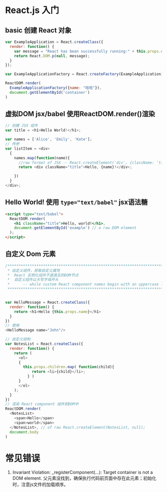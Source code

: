 # React.js 入门
## basic 创建 React 对象
```javascript
var ExampleApplication = React.createClass({
  render: function() {
    var message = "React has bean successfully running:" + this.props.name;
    return React.DOM.p(null, message);
  }
});

var ExampleApplicationFactory = React.createFactory(ExampleApplication);

ReactDOM.render(
  ExampleApplicationFactory({name: "哈哈"}),
  document.getElementById('container')
)
```
## 虚拟DOM jsx/babel 使用ReactDOM.render()渲染
```javascript
// 创建 JSX 组件
var title = <h1>Hello World!</h1>;

var names = ['Alice', 'Emily', 'Kate'];
// 传参
var listItem = <div>
  {
    names.map(function(name){
      //raw format of JSX -- React.createElement('div', {className: 'title'}, 'Hello world!');
      return <div className="title">Hello, {name}!</div>;

    })
  }
</div>;
```
## Hello World! 使用 `type="text/babel"` jsx语法糖
```html
<script type="text/babel">
  ReactDOM.render(
    <h1 className="title">Hello, world!</h1>,
    document.getElementById('example') // a raw DOM element
  );
</script>
```
## 自定义 Dom 元素
```javascript
/************************************************************************************
 * 自定义组件，获取自定义属性
 *  React 实例化组件不是真实的DOM节点
 *  自定义组件以大写字母开头
 *  	-- while custom React component names begin with an uppercase letter.
 ************************************************************************************/


var HelloMessage = React.createClass({
  render: function() {
    return <h1>Hello {this.props.name}</h1>
  }
})
// 使用
<HelloMessage name="John"/>

// 自定义结构
var NotesList = React.createClass({
  render: function() {
    return (
      <ol>
      {
        this.props.children.map( function(child){
            return <li>{child}</li>;
          } )
      }
      </ol>
    );
  }
})
// 渲染 React component 组件到DOM中
ReactDOM.render(
  <NotesList>
    <span>Hello</span>
    <span>world</span>
  </NotesList>, // of raw React.createElement(NotesList, null);
  document.body
)
```
# 常见错误
1. Invariant Violation: \_registerComponent(...): Target container is not a DOM element. 父元素没找到，确保执行代码前页面中存在此元素；初始化时，注意js文件的加载顺序。
